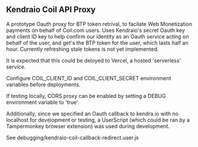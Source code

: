 Kendraio Coil API Proxy
---

A prototype Oauth proxy for BTP token retrival, to facilate Web Monetization payments on behalf of Coil.com users.
Uses Kendraio's secret Oauth key and client ID key to help confirm our identity as an Oauth service acting on behalf of the user, and get's the BTP token for the user, which lasts half an hour.
Currently refreshing stale tokens is not yet implemented.

It is expected that this could be deloyed to Vercel, a hosted 'serverless' service.

Configure COIL_CLIENT_ID and COIL_CLIENT_SECRET environment variables before deployments.

If testing locally, CORS proxy can be enabled by setting a DEBUG environment variable to 'true'.

Additionally, since we specified an Oauth callback to kendra.io with no localhost for development or testing, a UserScript (which could be ran by a Tampermonkey browser extension) was used during development.

See debugging/kendraio-coil-callback-redirect.user.js